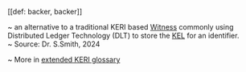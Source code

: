 [[def: backer, backer]]

~ an alternative to a traditional KERI based [Witness](https://trustoverip.github.io/tswg-keri-specification/#term:witness) commonly using Distributed Ledger Technology (DLT) to store the [KEL](https://trustoverip.github.io/tswg-keri-specification/#term:kel) for an identifier.   
~ Source: Dr. S.Smith, 2024

~ More in <a href="https://weboftrust.github.io/WOT-terms/docs/glossary/backer">extended KERI glossary</a>
